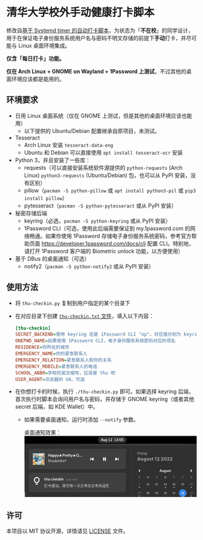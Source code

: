 # 清华大学校外手动健康打卡脚本

修改自[基于 Systemd timer 的自动打卡脚本](https://github.com/iBug/thu-checkin)，为状态为「**不在校**」的同学设计，用于在保证电子身份服务系统用户名与密码不明文存储的前提下**手动**打卡，并尽可能与 Linux 桌面环境集成。

**仅含「每日打卡」功能。**

**仅在 Arch Linux + GNOME on Wayland + 1Password 上测试**，不过其他的桌面环境应该都是能用的。

## 环境要求

- 日用 Linux 桌面系统（仅在 GNOME 上测试，但是其他的桌面环境应该也能用）
  - 以下提供的 Ubuntu/Debian 配置继承自原项目，未测试。
- Tesseract
  - Arch Linux 安装 `tesseract-data-eng`
  - Ubuntu 和 Debian 可以直接使用 `apt install tesseract-ocr` 安装
- Python 3，并且安装了一些库：
  - requests（可以直接安装系统软件源提供的 `python-requests` (Arch Linux) `python3-requests` (Ubuntu/Debian) 包，也可以从 PyPI 安装，没有区别）
  - pillow（`pacman -S python-pillow` 或 `apt install python3-pil` 或 `pip3 install pillow`）
  - pytesseract（`pacman -S python-pytesseract` 或从 PyPI 安装）
- 秘密存储后端
  - keyring（必选，`pacman -S python-keyring` 或从 PyPI 安装）
  - 1Password CLI（可选，使用此后端需要保证到 my.1password.com 的网络畅通。如果你使用 1Password 存储电子身份服务系统密码，参考官方帮助页面 <https://developer.1password.com/docs/cli> 配置 CLI。特别地，请打开 1Password 客户端的 Biometric unlock 功能，以方便使用）
- 基于 DBus 的桌面通知（可选）
  - notify2（`pacman -S python-notify2` 或从 PyPI 安装）

## 使用方法

- 将 `thu-checkin.py` 复制到用户指定的某个目录下
- 在对应目录下创建 [`thu-checkin.txt` 文件](thu-checkin.example.txt)，填入以下内容：

    ```ini
    [thu-checkin]
    SECRET_BACKEND=使用 keyring 还是 1Password CLI "op"，对应值分别为 keyring 和 onepwd
    ONEPWD_NAME=如果使用 1Password CLI，电子身份服务系统密码对应的项名
    RESIDENCE=你所在的城市
    EMERGENCY_NAME=你的紧急联系人
    EMERGENCY_RELATION=紧急联系人和你的关系
    EMERGENCY_MOBILE=紧急联系人的电话
    SCHOOL_ABBR=学校的英文缩写，应该是 thu 吧
    USER_AGENT=浏览器的 UA，可选
    ```
- 在你想打卡的时候，执行 `./thu-checkin.py` 即可。如果选择 keyring 后端，首次执行时脚本会询问用户名与密码，并存储于 GNOME keyring（或者其他 secret 后端，如 KDE Wallet）中。
  - 如果需要桌面通知，运行时添加 `--notify` 参数。

    桌面通知效果：![notify](assets/notify.png)

## 许可

本项目以 MIT 协议开源，详情请见 [LICENSE](LICENSE) 文件。
